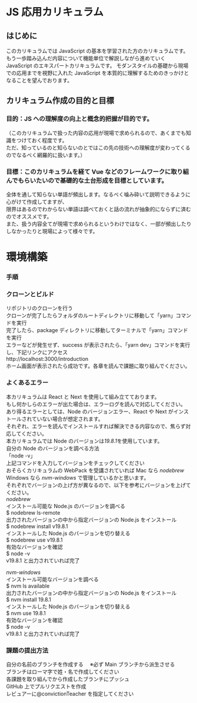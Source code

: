 # JS 応用カリキュラム

## はじめに

このカリキュラムでは JavaScript の基本を学習された方のカリキュラムです。
もう一歩踏み込んだ内容について機能単位で解説しながら進めていく JavaScript のエキスパートカリキュラムです。
モダンスタイルの基礎から現場での応用までを視野に入れた JavaScript を本質的に理解するためのきっかけとなることを望んでおります。

## カリキュラム作成の目的と目標

### 目的：JS への理解度の向上と概念的把握が目的です。
（このカリキュラムで扱った内容の応用が現場で求められるので、あくまでも知識をつけておく程度です。  
ただ、知っているのと知らないのとではこの先の技術への理解度が変わってくるのでなるべく網羅的に扱います。）  

### 目標：このカリキュラムを経て Vue などのフレームワークに取り組んでもらいたいので基礎的な土台形成を目標としています。

全体を通して知らない単語が頻出します。なるべく噛み砕いて説明できるように心がけて作成してますが、  
限界はあるのでわからない単語は調べておくと話の流れが抽象的にならずに済むのでオススメです。  
また、扱う内容全てが現場で求められるというわけではなく、一部が頻出したりしなかったりと現場によって様々です。  

# 環境構築

### 手順

### クローンとビルド
リポジトリのクローンを行う  
クローンが完了したらフォルダのルートディレクトリに移動して「yarn」コマンドを実行  
完了したら、package ディレクトリに移動してターミナルで「yarn」コマンドを実行  
エラーなどが発生せず、success が表示されたら、「yarn dev」コマンドを実行し、下記リンクにアクセス  
http://localhost:3000/introduction  
ホーム画面が表示されたら成功です。各章を読んで課題に取り組んでください。  

### よくあるエラー

本カリキュラムは React と Next を使用して組み立てております。  
もし何かしらのエラーが出た場合は、エラーログを読んで対応してください。  
あり得るエラーとしては、Node のバージョンエラー、React や Next がインストールされていない場合が想定されます。  
それぞれ、エラーを読んでインストールすれば解決できる内容なので、焦らず対応してください。  
本カリキュラムでは Node のバージョンは*19.8.1*を使用しています。  
自分の Node のバージョンを調べる方法  
「node -v」  
上記コマンドを入力してバージョンをチェックしてください  
おそらくカリキュラムの WebPack を受講されていれば Mac なら _nodebrew_ Windows なら _nvm-windows_ で管理しているかと思います。  
それぞれでバージョンの上げ方が異なるので、以下を参考にバージョンを上げてください。  
_nodebrew_  
インストール可能な Node.js のバージョンを調べる  
$ nodebrew ls-remote  
出力されたバージョンの中から指定バージョンの Node.js をインストール  
$ nodebrew install v19.8.1  
インストールした Node.js のバージョンを切り替える  
$ nodebrew use v19.8.1  
有効なバージョンを確認  
$ node -v  
v19.8.1 と出力されていれば完了  

_nvm-windows_  
インストール可能なバージョンを調べる  
$ nvm ls available  
出力されたバージョンの中から指定バージョンの Node.js をインストール  
$ nvm install 19.8.1  
インストールした Node.js のバージョンを切り替える  
$ nvm use 19.8.1  
有効なバージョンを確認  
$ node -v  
v19.8.1 と出力されていれば完了  

### 課題の提出方法

自分の名前のブランチを作成する　 ※必ず Main ブランチから派生させる　  
ブランチはローマ字で姓・名で作成してください  
各課題を取り組んでから作成したブランチにプッシュ  
GitHub 上でプルリクエストを作成  
レビュアーに@convictionTeacher を指定してください  
